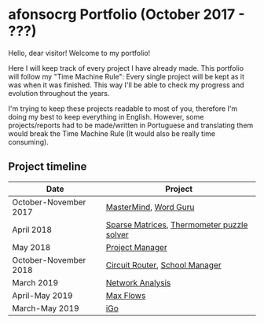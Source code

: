 # afonsocrg Portfolio (October 2017 - ???)

Hello, dear visitor! Welcome to my portfolio!

Here I will keep track of every project I have already made. This portfolio will follow my "Time Machine Rule": Every single project will be kept as it was when it was finished. This way I'll be able to check my progress and evolution throughout the years.

I'm trying to keep these projects readable to most of you, therefore I'm doing my best to keep everything in English. However, some projects/reports had to be made/written in Portuguese and translating them would break the Time Machine Rule (It would also be really time consuming).



## Project timeline
| Date|Project|
|---	|---	|
|October-November 2017|[MasterMind](https://github.com/afonsocrg/portfolio/tree/master/masterMind), [Word Guru](https://github.com/afonsocrg/portfolio/tree/master/wordGuru)|
|April 2018|[Sparse Matrices](https://github.com/afonsocrg/portfolio/tree/master/sparseMatrices), [Thermometer puzzle solver](https://github.com/afonsocrg/portfolio/tree/master/thermProbSolver)|
|May 2018|[Project Manager](https://github.com/afonsocrg/portfolio/tree/master/projectManager)|
|October-November 2018|[Circuit Router](https://github.com/afonsocrg/portfolio/tree/master/circuitRouter), [School Manager](https://github.com/afonsocrg/portfolio/tree/master/schoolManager)|
|March 2019|[Network Analysis](https://github.com/afonsocrg/portfolio/tree/master/networkAnalysis)|
|April-May 2019|[Max Flows](https://github.com/afonsocrg/portfolio/tree/master/maxFlows)|
|March-May 2019|[iGo](https://github.com/afonsocrg/portfolio/tree/master/iGo)|
